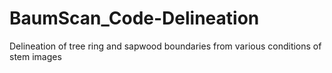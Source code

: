# BaumScan_Code-Delineation
Delineation of tree ring and sapwood boundaries from various conditions of stem images
